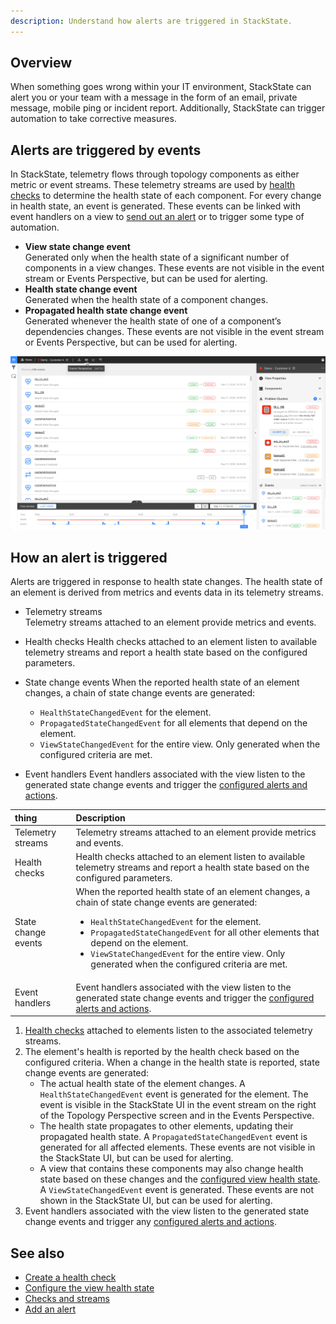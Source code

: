 ```yaml
---
description: Understand how alerts are triggered in StackState.
---
```


## Overview

When something goes wrong within your IT environment, StackState can alert you or your team with a message in the form of an email, private message, mobile ping or incident report. Additionally, StackState can trigger automation to take corrective measures.

## Alerts are triggered by events

In StackState, telemetry flows through topology components as either metric or event streams. These telemetry streams are used by [health checks](/use/health-state-and-alerts/create-a-health-check.md) to determine the health state of each component. For every change in health state, an event is generated. These events can be linked with event handlers on a view to [send out an alert](/use/health-state-and-alerts/add-an-alert.md) or to trigger some type of automation.

- **View state change event**<br />Generated only when the health state of a significant number of components in a view changes. These events are not visible in the event stream or Events Perspective, but can be used for alerting.
- **Health state change event**<br />Generated when the health state of a component changes.
- **Propagated health state change event**<br />Generated whenever the health state of one of a component’s dependencies changes. These events are not visible in the event stream or Events Perspective, but can be used for alerting.

![Health state change events in the Events Perspective](/.gitbook/assets/event-perspective.png)

## How an alert is triggered

Alerts are triggered in response to health state changes. The health state of an element is derived from metrics and events data in its telemetry streams. 

- Telemetry streams<br />Telemetry streams attached to an element provide metrics and events.

- Health checks
    Health checks attached to an element listen to available telemetry streams and report a health state based on the configured parameters.

- State change events
    When the reported health state of an element changes, a chain of state change events are generated:
    - `HealthStateChangedEvent` for the element.
    - `PropagatedStateChangedEvent` for all elements that depend on the element.
    - `ViewStateChangedEvent` for the entire view. Only generated when the configured criteria are met.

- Event handlers
    Event handlers associated with the view listen to the generated state change events and trigger the [configured alerts and actions](/use/health-state-and-alerts/add-an-alert.md).

| thing | Description |
|:---|:---|
| Telemetry streams | Telemetry streams attached to an element provide metrics and events.  |
| Health checks | Health checks attached to an element listen to available telemetry streams and report a health state based on the configured parameters. |
| State change events | When the reported health state of an element changes, a chain of state change events are generated:<ul><li/>`HealthStateChangedEvent` for the element.<li />`PropagatedStateChangedEvent` for all other elements that depend on the element.<li />`ViewStateChangedEvent` for the entire view. Only generated when the configured criteria are met.</ul>  |
| Event handlers | Event handlers associated with the view listen to the generated state change events and trigger the [configured alerts and actions](/use/health-state-and-alerts/add-an-alert.md). | 


1. [Health checks](/use/health-state-and-alerts/create-a-health-check.md) attached to elements listen to the associated telemetry streams.
2. The element's health is reported by the health check based on the configured criteria. When a change in the health state is reported, state change events are generated:
    - The actual health state of the element changes. A `HealthStateChangedEvent` event is generated for the element. The event is visible in the StackState UI in the event stream on the right of the Topology Perspective screen and in the Events Perspective.
    - The health state propagates to other elements, updating their propagated health state. A `PropagatedStateChangedEvent` event is generated for all affected elements. These events are not visible in the StackState UI, but can be used for alerting.
    - A view that contains these components may also change health state based on these changes and the [configured view health state](/use/health-state-and-alerts/configure-view-health.md). A `ViewStateChangedEvent` event is generated. These events are not shown in the StackState UI, but can be used for alerting.
5. Event handlers associated with the view listen to the generated state change events and trigger any [configured alerts and actions](/use/health-state-and-alerts/add-an-alert.md).

## See also

- [Create a health check](/use/health-state-and-alerts/create-a-health-check.md)
- [Configure the view health state](/use/health-state-and-alerts/configure-view-health.md)
- [Checks and streams](/configure/telemetry/checks_and_streams.md)
- [Add an alert](/use/health-state-and-alerts/add-an-alert.md)